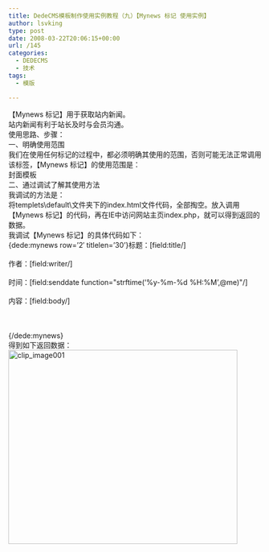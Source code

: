 ```yaml
---
title: DedeCMS模板制作使用实例教程（九）【Mynews 标记 使用实例】
author: lsvking
type: post
date: 2008-03-22T20:06:15+00:00
url: /145
categories:
  - DEDECMS
  - 技术
tags:
  - 模版

---
```

【Mynews 标记】用于获取站内新闻。   
站内新闻有利于站长及时与会员沟通。   
使用思路、步骤：   
一、明确使用范围   
我们在使用任何标记的过程中，都必须明确其使用的范围，否则可能无法正常调用该标签，【Mynews 标记】的使用范围是：   
封面模板   
二、通过调试了解其使用方法   
我调试的方法是：   
将templets\default\文件夹下的index.html文件代码，全部掏空。放入调用【Mynews 标记】的代码，再在IE中访问网站主页index.php，就可以得到返回的数据。   
我调试【Mynews 标记】的具体代码如下：   
{dede:mynews row=&#8217;2&#8242; titlelen=&#8217;30&#8217;}标题：[field:title/] <br />   
作者：[field:writer/] <br />   
时间：[field:senddate function="strftime(&#8216;%y-%m-%d %H:%M&#8217;,@me)"/] <br />   
内容：[field:body/] <br /><br /><br />   
{/dede:mynews}   
得到如下返回数据：   
[<img style="border-right: 0px; border-top: 0px; border-left: 0px; border-bottom: 0px" height="386" alt="clip_image001" src="http://lsvking.github.io/wp-content/uploads/2008/03/windowslivewriterdedecmsmynews-119fdclip-image001-thumb.gif" width="456" border="0" />][1]

 [1]: http://lsvking.github.io/wp-content/uploads/2008/03/windowslivewriterdedecmsmynews-119fdclip-image001-2.gif